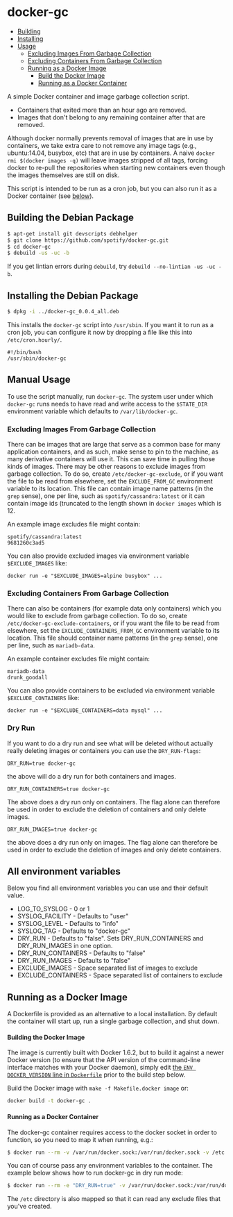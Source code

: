 # docker-gc

* [Building](#building)
* [Installing](#installing)
* [Usage](#usage)
  * [Excluding Images From Garbage Collection](#excluding-images-from-garbage-collection)
  * [Excluding Containers From Garbage Collection](#excluding-containers-from-garbage-collection)
  * [Running as a Docker Image](#running-as-a-docker-image)
    * [Build the Docker Image](#build-the-docker-image)
    * [Running as a Docker Container](#running-as-a-docker-container)

A simple Docker container and image garbage collection script.

* Containers that exited more than an hour ago are removed.
* Images that don't belong to any remaining container after that are removed.

Although docker normally prevents removal of images that are in use by
containers, we take extra care to not remove any image tags (e.g., ubuntu:14.04,
busybox, etc) that are in use by containers. A naive `docker rmi $(docker images
-q)` will leave images stripped of all tags, forcing docker to re-pull the
repositories when starting new containers even though the images themselves are
still on disk.

This script is intended to be run as a cron job, but you can also run it as a Docker
container (see [below](#running-as-a-docker-container)).

## Building the Debian Package


```sh
$ apt-get install git devscripts debhelper
$ git clone https://github.com/spotify/docker-gc.git
$ cd docker-gc
$ debuild -us -uc -b
```

If you get lintian errors during `debuild`, try `debuild --no-lintian -us -uc -b`.


## Installing the Debian Package

```sh
$ dpkg -i ../docker-gc_0.0.4_all.deb
```

This installs the `docker-gc` script into `/usr/sbin`. If you want it to
run as a cron job, you can configure it now by dropping a file like this
into `/etc/cron.hourly/`.

```
#!/bin/bash
/usr/sbin/docker-gc
```


## Manual Usage

To use the script manually, run `docker-gc`. The system user under
which `docker-gc` runs needs to have read and write access to
the `$STATE_DIR` environment variable which defaults to `/var/lib/docker-gc`.


### Excluding Images From Garbage Collection

There can be images that are large that serve as a common base for
many application containers, and as such, make sense to pin to the
machine, as many derivative containers will use it.  This can save
time in pulling those kinds of images.  There may be other reasons to
exclude images from garbage collection.  To do so, create
`/etc/docker-gc-exclude`, or if you want the file to be read from
elsewhere, set the `EXCLUDE_FROM_GC` environment variable to its
location.  This file can contain image name patterns (in the `grep`
sense), one per line, such as `spotify/cassandra:latest` or it can
contain image ids (truncated to the length shown in `docker images`
which is 12.

An example image excludes file might contain:
```
spotify/cassandra:latest
9681260c3ad5
```

You can also provide excluded images via environment variable `$EXCLUDE_IMAGES`
like:

    docker run -e "$EXCLUDE_IMAGES=alpine busybox" ...


### Excluding Containers From Garbage Collection

There can also be containers (for example data only containers) which 
you would like to exclude from garbage collection. To do so, create 
`/etc/docker-gc-exclude-containers`, or if you want the file to be 
read from elsewhere, set the `EXCLUDE_CONTAINERS_FROM_GC` environment 
variable to its location. This file should container name patterns (in 
the `grep` sense), one per line, such as `mariadb-data`.

An example container excludes file might contain:
```
mariadb-data
drunk_goodall
```

You can also provide containers to be excluded via environment 
variable `$EXCLUDE_CONTAINERS` like:

    docker run -e "$EXCLUDE_CONTAINERS=data mysql" ...

### Dry Run

If you want to do a dry run and see what will be deleted without actually
really deleting images or containers you can use the ```DRY_RUN-flags```:

```
DRY_RUN=true docker-gc
```

the above will do a dry run for both containers and images.

```
DRY_RUN_CONTAINERS=true docker-gc
```

The above does a dry run only on containers. The flag alone can therefore be used in order to exclude the deletion of containers and only delete images.

```
DRY_RUN_IMAGES=true docker-gc
```

the above does a dry run only on images. The flag alone can therefore be used in order to exclude the deletion of images and only delete containers.


## All environment variables 

Below you find all environment variables you can use and their default value.


- LOG_TO_SYSLOG - 0 or 1 
- SYSLOG_FACILITY - Defaults to "user" 
- SYSLOG_LEVEL - Defaults to "info" 
- SYSLOG_TAG - Defaults to "docker-gc" 
- DRY_RUN - Defaults to "false". Sets DRY_RUN_CONTAINERS and DRY_RUN_IMAGES in one option. 
- DRY_RUN_CONTAINERS - Defaults to "false" 
- DRY_RUN_IMAGES - Defaults to "false" 
- EXCLUDE_IMAGES - Space separated list of images to exclude 
- EXCLUDE_CONTAINERS - Space separated list of containers to exclude 

## Running as a Docker Image

A Dockerfile is provided as an alternative to a local installation. By default
the container will start up, run a single garbage collection, and shut down.

#### Building the Docker Image
The image is currently built with Docker 1.6.2, but to build it against a newer
Docker version (to ensure that the API version of the command-line interface
matches with your Docker daemon), simply edit [the `ENV DOCKER_VERSION` line in
`Dockerfile`][dockerfile-ENV] prior to the build step below.

[dockerfile-ENV]: https://github.com/spotify/docker-gc/blob/fd6640fa8c133de53a0395a36e8dcbaf29842684/Dockerfile#L3

Build the Docker image with `make -f Makefile.docker image` or:

```sh
docker build -t docker-gc .
```

#### Running as a Docker Container

The docker-gc container requires access to the docker socket in order to
function, so you need to map it when running, e.g.:

```sh
$ docker run --rm -v /var/run/docker.sock:/var/run/docker.sock -v /etc:/etc docker-gc
```

You can of course pass any environment variables to the container. The example below shows how to run docker-gc in dry run mode:

```sh
$ docker run --rm -e "DRY_RUN=true" -v /var/run/docker.sock:/var/run/docker.sock -v /etc:/etc docker-gc
```

The `/etc` directory is also mapped so that it can read any exclude files
that you've created.
